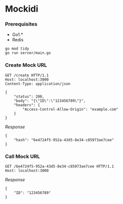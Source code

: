 # Mockidi

### Prerequisites
- Go1.*
- Redis

```
go mod tidy
go run server/main.go
```

### Create Mock URL
```
GET /create HTTP/1.1
Host: localhost:3000
Content-Type: application/json

{
    "status": 200,
    "body": "{\"ID\":\"123456789\"}",
    "headers": {
        "Access-Control-Allow-Origin": "example.com"
    }
}
```
_Response_
```
{
    "hash": "6e4724f5-952a-43d5-8e34-c85973ae7cee"
}
```

### Call Mock URL
```
GET /6e4724f5-952a-43d5-8e34-c85973ae7cee HTTP/1.1
Host: localhost:3000
```
_Response_
```
{
    "ID": "123456789"
}
```